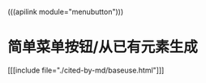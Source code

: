 (((apilink module="menubutton")))

# 简单菜单按钮/从已有元素生成

[[[include file="./cited-by-md/baseuse.html"]]]